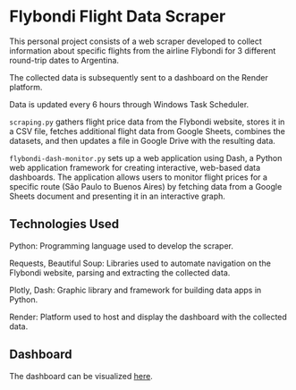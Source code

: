 # Flybondi Flight Data Scraper

This personal project consists of a web scraper developed to collect information about specific flights from the airline Flybondi for 3 different round-trip dates to Argentina.

The collected data is subsequently sent to a dashboard on the Render platform.

Data is updated every 6 hours through Windows Task Scheduler.

`scraping.py` gathers flight price data from the Flybondi website, stores it in a CSV file, fetches additional flight data from Google Sheets, combines the datasets, and then updates a file in Google Drive with the resulting data.

`flybondi-dash-monitor.py` sets up a web application using Dash, a Python web application framework for creating interactive, web-based data dashboards. The application allows users to monitor flight prices for a specific route (São Paulo to Buenos Aires) by fetching data from a Google Sheets document and presenting it in an interactive graph.

## Technologies Used
Python: Programming language used to develop the scraper.

Requests, Beautiful Soup: Libraries used to automate navigation on the Flybondi website, parsing and extracting the collected data.

Plotly, Dash: Graphic library and framework for building data apps in Python.

Render: Platform used to host and display the dashboard with the collected data.

## Dashboard
The dashboard can be visualized [here](https://flybondi-monitor.onrender.com/).
